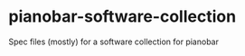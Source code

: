 pianobar-software-collection
============================

Spec files (mostly) for a software collection for pianobar
